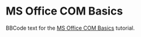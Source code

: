 # MS Office COM Basics
BBCode text for the [MS Office COM Basics](https://autohotkey.com/boards/viewtopic.php?f=7&t=8978) tutorial.
